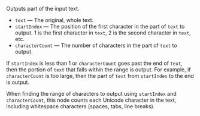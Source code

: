 Outputs part of the input text.

   - `text` — The original, whole text.
   - `startIndex` — The position of the first character in the part of `text` to output. 1 is the first character in `text`, 2 is the second character in `text`, etc.
   - `characterCount` — The number of characters in the part of `text` to output.

If `startIndex` is less than 1 or `characterCount` goes past the end of `text`, then the portion of `text` that falls within the range is output. For example, if `characterCount` is too large, then the part of `text` from `startIndex` to the end is output.

When finding the range of characters to output using `startIndex` and `characterCount`, this node counts each Unicode character in the text, including whitespace characters (spaces, tabs, line breaks).
